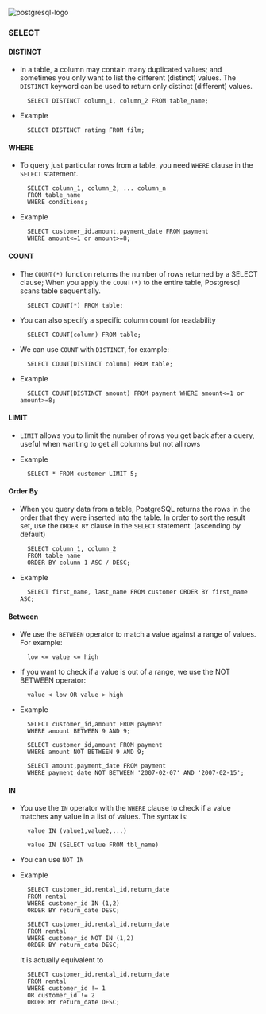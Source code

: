 ![postgresql-logo](https://www.postgresql.org/media/img/about/press/slonik_with_black_text_and_tagline.gif)

### SELECT
#### DISTINCT
* In a table, a column may contain many duplicated values; and sometimes you only want to list the different (distinct) values. The `DISTINCT` keyword can be used to return only distinct (different) values.

		SELECT DISTINCT column_1, column_2 FROM table_name;
* Example

		SELECT DISTINCT rating FROM film;
#### WHERE
* To query just particular rows from a table, you need `WHERE` clause in the `SELECT` statement.

		SELECT column_1, column_2, ... column_n
		FROM table_name
		WHERE conditions;
* Example

		SELECT customer_id,amount,payment_date FROM payment
		WHERE amount<=1 or amount>=8;

#### COUNT
* The `COUNT(*)` function returns the number of rows returned by a SELECT clause; When you apply the `COUNT(*)` to the entire table, Postgresql scans table sequentially.

		SELECT COUNT(*) FROM table;
* You can also specify a specific column count for readability

		SELECT COUNT(column) FROM table;
* We can use `COUNT` with `DISTINCT`, for example:

		SELECT COUNT(DISTINCT column) FROM table;
* Example

		SELECT COUNT(DISTINCT amount) FROM payment WHERE amount<=1 or amount>=8;

#### LIMIT
* `LIMIT` allows you to limit the number of rows you get back after a query, useful when wanting to get all columns but not all rows
* Example

		SELECT * FROM customer LIMIT 5;

#### Order By
* When you query data from a table, PostgreSQL returns the rows in the order that they were inserted into the table. In order to sort the result set, use the `ORDER BY` clause in the `SELECT` statement. (ascending by default)

		SELECT column_1, column_2
		FROM table_name
		ORDER BY column 1 ASC / DESC;
* Example

		SELECT first_name, last_name FROM customer ORDER BY first_name ASC;

#### Between
* We use the `BETWEEN` operator to match a value against a range of values. For example:

		low <= value <= high
* If you want to check if a value is out of a range, we use the NOT BETWEEN operator:

		value < low OR value > high
* Example

		SELECT customer_id,amount FROM payment
		WHERE amount BETWEEN 9 AND 9;

		SELECT customer_id,amount FROM payment
		WHERE amount NOT BETWEEN 9 AND 9;
		
		SELECT amount,payment_date FROM payment
		WHERE payment_date NOT BETWEEN '2007-02-07' AND '2007-02-15';

#### IN
* You use the `IN` operator with the `WHERE` clause to check if a value matches any value in a list of values. The syntax is:

		value IN (value1,value2,...)

		value IN (SELECT value FROM tbl_name)
* You can use `NOT IN`

* Example

		SELECT customer_id,rental_id,return_date
		FROM rental
		WHERE customer_id IN (1,2)
		ORDER BY return_date DESC;

		SELECT customer_id,rental_id,return_date
		FROM rental
		WHERE customer_id NOT IN (1,2)
		ORDER BY return_date DESC;

	It is actually equivalent to

		SELECT customer_id,rental_id,return_date
		FROM rental
		WHERE customer_id != 1
		OR customer_id != 2
		ORDER BY return_date DESC;
